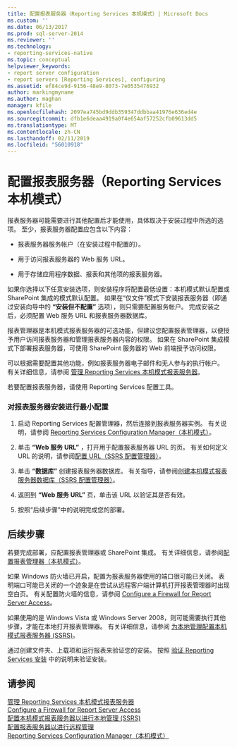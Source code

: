 ```yaml
---
title: 配置报表服务器（Reporting Services 本机模式）| Microsoft Docs
ms.custom: ''
ms.date: 06/13/2017
ms.prod: sql-server-2014
ms.reviewer: ''
ms.technology:
- reporting-services-native
ms.topic: conceptual
helpviewer_keywords:
- report server configuration
- report servers [Reporting Services], configuring
ms.assetid: ef84ce9d-9156-48e9-8073-7e0535476932
author: markingmyname
ms.author: maghan
manager: kfile
ms.openlocfilehash: 2097ea745bd9ddb359347ddbbaa41976e636ed4e
ms.sourcegitcommit: dfb1e6deaa4919a0f4e654af57252cfb09613dd5
ms.translationtype: MT
ms.contentlocale: zh-CN
ms.lasthandoff: 02/11/2019
ms.locfileid: "56010918"
---
```

# <a name="configure-a-report-server-reporting-services-native-mode"></a>配置报表服务器（Reporting Services 本机模式）
  报表服务器可能需要进行其他配置后才能使用，具体取决于安装过程中所选的选项。 至少，报表服务器配置应包含以下内容：  
  
-   报表服务器服务帐户（在安装过程中配置的）。  
  
-   用于访问报表服务器的 Web 服务 URL。  
  
-   用于存储应用程序数据、报表和其他项的报表服务器。  
  
 如果你选择以下任意安装选项，则安装程序将配置最低设置：本机模式默认配置或 SharePoint 集成的模式默认配置。 如果在“仅文件”模式下安装报表服务器（即通过安装向导中的 **“安装但不配置”** 选项），则只需要配置服务帐户。 完成安装之后，必须配置 Web 服务 URL 和报表服务器数据库。  
  
 报表管理器是本机模式报表服务器的可选功能，但建议您配置报表管理器，以便授予用户访问报表服务器和管理报表服务器内容的权限。 如果在 SharePoint 集成模式下部署报表服务器，可使用 SharePoint 服务器的 Web 前端授予访问权限。  
  
 可以根据需要配置其他功能，例如报表服务器电子邮件和无人参与的执行帐户。 有关详细信息，请参阅 [管理 Reporting Services 本机模式报表服务器](manage-a-reporting-services-native-mode-report-server.md)。  
  
 若要配置报表服务器，请使用 Reporting Services 配置工具。  
  
### <a name="to-minimally-configure-a-report-server-installation"></a>对报表服务器安装进行最小配置  
  
1.  启动 Reporting Services 配置管理器，然后连接到报表服务器实例。 有关说明，请参阅 [Reporting Services Configuration Manager（本机模式）](../../sql-server/install/reporting-services-configuration-manager-native-mode.md)。  
  
2.  单击 **“Web 服务 URL”** ，打开用于配置报表服务器 URL 的页。 有关如何定义 URL 的说明，请参阅[配置 URL（SSRS 配置管理器）](../install-windows/configure-a-url-ssrs-configuration-manager.md)。  
  
3.  单击 **“数据库”** 创建报表服务器数据库。 有关指导，请参阅[创建本机模式报表服务器数据库（SSRS 配置管理器）](../install-windows/ssrs-report-server-create-a-native-mode-report-server-database.md)。  
  
4.  返回到 **“Web 服务 URL”** 页，单击该 URL 以验证其是否有效。  
  
5.  按照“后续步骤”中的说明完成您的部署。  
  
## <a name="next-steps"></a>后续步骤  
 若要完成部署，应配置报表管理器或 SharePoint 集成。 有关详细信息，请参阅[配置报表管理器（本机模式）](configure-web-portal.md)。  
  
 如果 Windows 防火墙已开启，配置为报表服务器使用的端口很可能已关闭。 表明端口可能已关闭的一个迹象是在尝试从远程客户端计算机打开报表管理器时出现空白页。 有关配置防火墙的信息，请参阅 [Configure a Firewall for Report Server Access](configure-a-firewall-for-report-server-access.md)。  
  
 如果使用的是 Windows Vista 或 Windows Server 2008，则可能需要执行其他步骤，才能在本地打开报表管理器。 有关详细信息，请参阅 [为本地管理配置本机模式报表服务器 (SSRS)](configure-a-native-mode-report-server-for-local-administration-ssrs.md)。  
  
 通过创建文件夹、上载项和运行报表来验证您的安装。 按照 [验证 Reporting Services 安装](../install-windows/verify-a-reporting-services-installation.md) 中的说明来验证安装。  
  
## <a name="see-also"></a>请参阅  
 [管理 Reporting Services 本机模式报表服务器](manage-a-reporting-services-native-mode-report-server.md)   
 [Configure a Firewall for Report Server Access](configure-a-firewall-for-report-server-access.md)   
 [配置本机模式报表服务器以进行本地管理 (SSRS)](configure-a-native-mode-report-server-for-local-administration-ssrs.md)   
 [配置报表服务器以进行远程管理](configure-a-report-server-for-remote-administration.md)   
 [Reporting Services Configuration Manager（本机模式）](../../sql-server/install/reporting-services-configuration-manager-native-mode.md)  
  
  
